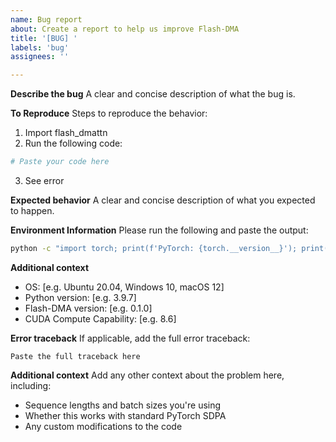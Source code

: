 ```yaml
---
name: Bug report
about: Create a report to help us improve Flash-DMA
title: '[BUG] '
labels: 'bug'
assignees: ''

---
```


**Describe the bug**
A clear and concise description of what the bug is.

**To Reproduce**
Steps to reproduce the behavior:
1. Import flash_dmattn
2. Run the following code:
```python
# Paste your code here
```
3. See error

**Expected behavior**
A clear and concise description of what you expected to happen.

**Environment Information**
Please run the following and paste the output:
```bash
python -c "import torch; print(f'PyTorch: {torch.__version__}'); print(f'CUDA: {torch.version.cuda}'); print(f'GPU: {torch.cuda.get_device_name() if torch.cuda.is_available() else \"None\"}')"
```

**Additional context**
- OS: [e.g. Ubuntu 20.04, Windows 10, macOS 12]
- Python version: [e.g. 3.9.7]
- Flash-DMA version: [e.g. 0.1.0]
- CUDA Compute Capability: [e.g. 8.6]

**Error traceback**
If applicable, add the full error traceback:
```
Paste the full traceback here
```

**Additional context**
Add any other context about the problem here, including:
- Sequence lengths and batch sizes you're using
- Whether this works with standard PyTorch SDPA
- Any custom modifications to the code
